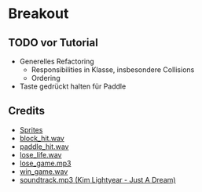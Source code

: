 # Breakout
## TODO vor Tutorial
- Generelles Refactoring
  - Responsibilities in Klasse, insbesondere Collisions
  - Ordering
- Taste gedrückt halten für Paddle

## Credits
- [Sprites](https://opengameart.org/content/breakout-brick-breaker-tile-set-free)
- [block_hit.wav](https://freesound.org/people/Triper/sounds/115792/)
- [paddle_hit.wav](https://freesound.org/people/1LOVE/sounds/720269/)
- [lose_life.wav](https://freesound.org/people/JustInvoke/sounds/138488/)
- [lose_game.mp3](https://freesound.org/people/TheRobotRob/sounds/608864/)
- [win_game.wav](https://freesound.org/people/Mrthenoronha/sounds/518305/)
- [soundtrack.mp3 (Kim Lightyear - Just A Dream)](https://pixabay.com/de/music/videospiele-kim-lightyear-just-a-dream-wake-up-153991/)
